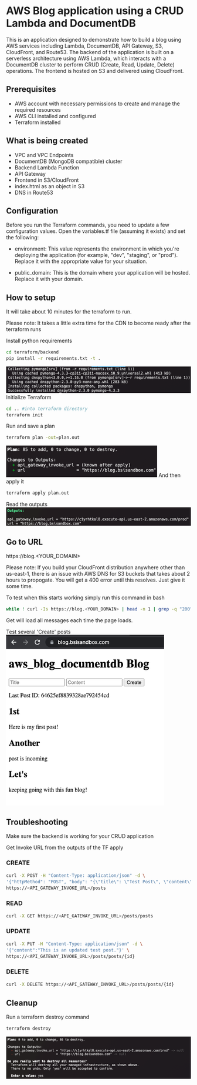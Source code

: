 # AWS Blog application using a CRUD Lambda and DocumentDB

This is an application designed to demonstrate how to build a blog using AWS services including Lambda, DocumentDB, API Gateway, S3, CloudFront, and Route53. The backend of the application is built on a serverless architecture using AWS Lambda, which interacts with a DocumentDB cluster to perform CRUD (Create, Read, Update, Delete) operations. The frontend is hosted on S3 and delivered using CloudFront.

## Prerequisites

* AWS account with necessary permissions to create and manage the required resources
* AWS CLI installed and configured
* Terraform installed

## What is being created
* VPC and VPC Endpoints
* DocumentDB (MongoDB compatible) cluster
* Backend Lambda Function
* API Gateway
* Frontend in S3/CloudFront
* index.html as an object in S3
* DNS in Route53

## Configuration
Before you run the Terraform commands, you need to update a few configuration values. Open the variables.tf file (assuming it exists) and set the following:

* environment: This value represents the environment in which you're deploying the application (for example, "dev", "staging", or "prod"). Replace it with the appropriate value for your situation.

* public_domain: This is the domain where your application will be hosted. Replace it with your domain.

## How to setup
It will take about 10 minutes for the terraform to run.

Please note: It takes a little extra time for the CDN to become ready after the terraform runs

Install python requirements 
```bash
cd terraform/backend
pip install -r requirements.txt -t .
```
![pip_install.png](images%2Fpip_install.png)
Initialize Terraform
```bash
cd .. #into terraform directory
terraform init
```
Run and save a plan
```bash
terraform plan -out=plan.out
```
![tf_plan.png](images%2Ftf_plan.png)
And then apply it
```bash
terraform apply plan.out
```
Read the outputs
![outputs.png](images%2Foutputs.png)
## Go to URL
https://blog.<YOUR_DOMAIN>

Please note: If you build your CloudFront distribution anywhere other than us-east-1, there is an issue with AWS DNS for S3 buckets that takes about 2 hours to propogate. You will get a 400 error until this resolves. Just give it some time.

To test when this starts working simply run this command in bash
```bash
while ! curl -Is https://blog.<YOUR_DOMAIN> | head -n 1 | grep -q "200"; do sleep 5; done
```
Get will load all messages each time the page loads.

Test several 'Create' posts
![website.png](images%2Fwebsite.png)

## Troubleshooting
Make sure the backend is working for your CRUD application

Get Invoke URL from the outputs of the TF apply
### CREATE
```bash
curl -X POST -H "Content-Type: application/json" -d \
'{"httpMethod": "POST", "body": "{\"title\": \"Test Post\", \"content\": \"Cool stuff I am m doing.\"}"}' \
https://<API_GATEWAY_INVOKE_URL>/posts
```
### READ
```bash
curl -X GET https://<API_GATEWAY_INVOKE_URL>/posts/posts
```
### UPDATE
```bash
curl -X PUT -H "Content-Type: application/json" -d \
'{"content":"This is an updated test post."}' \
https://<API_GATEWAY_INVOKE_URL>/posts/posts/{id}
```
### DELETE
```bash
curl -X DELETE https://<API_GATEWAY_INVOKE_URL>/posts/posts/{id}
```
## Cleanup
Run a terraform destroy command
```bash
terraform destroy
```
![tf_destroy.png](images%2Ftf_destroy.png)